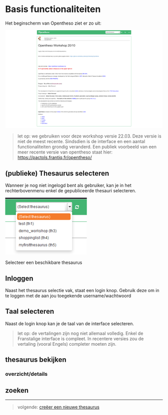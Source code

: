 # Basis functionaliteiten

Het beginscherm van Opentheso ziet er zo uit:

![](assets/basics-919894df.png)

> let op: we gebruiken voor deze workshop versie 22.03. Deze versie is niet de meest recente. Sindsdien is de interface en een aantal functionaliteiten grondig veranderd. Een publiek voorbeeld van een meer recente versie van opentheso staat hier: https://pactols.frantiq.fr/opentheso/

## (publieke) Thesaurus selecteren

Wanneer je nog niet ingelogd bent als gebruiker, kan je in het rechterbovenmenu enkel de gepubliceerde thesauri selecteren.

![](assets/basics-1dfc3ec7.png)

Selecteer een beschikbare thesaurus 

## Inloggen

Naast het thesaurus selectie vak, staat een login knop. Gebruik deze om in te loggen met de aan jou toegekende username/wachtwoord

## Taal selecteren

Naast de login knop kan je de taal van de interface selecteren.
> let op: de vertalingen zijn nog niet allemaal volledig. Enkel de Franstalige interface is compleet. In recentere versies zou de vertaling (vooral Engels) completer moeten zijn.  

## thesaurus bekijken

### overzicht/details

## zoeken

---
> volgende: [creëer een nieuwe thesaurus](https://github.com/MoMu-Antwerp/WorkshopOpentheso/blob/main/nieuwethesaurus.md)
